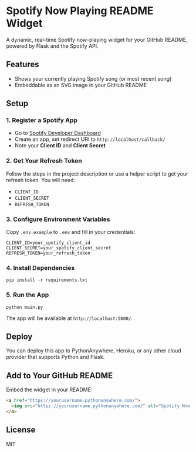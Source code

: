 # Spotify Now Playing README Widget

A dynamic, real-time Spotify now-playing widget for your GitHub README, powered by Flask and the Spotify API.

## Features
- Shows your currently playing Spotify song (or most recent song)
- Embeddable as an SVG image in your GitHub README

## Setup

### 1. Register a Spotify App
- Go to [Spotify Developer Dashboard](https://developer.spotify.com/dashboard)
- Create an app, set redirect URI to `http://localhost/callback/`
- Note your **Client ID** and **Client Secret**

### 2. Get Your Refresh Token
Follow the steps in the project description or use a helper script to get your refresh token. You will need:
- `CLIENT_ID`
- `CLIENT_SECRET`
- `REFRESH_TOKEN`

### 3. Configure Environment Variables
Copy `.env.example` to `.env` and fill in your credentials:
```
CLIENT_ID=your_spotify_client_id
CLIENT_SECRET=your_spotify_client_secret
REFRESH_TOKEN=your_refresh_token
```

### 4. Install Dependencies
```
pip install -r requirements.txt
```

### 5. Run the App
```
python main.py
```

The app will be available at `http://localhost:5000/`.

## Deploy
You can deploy this app to PythonAnywhere, Heroku, or any other cloud provider that supports Python and Flask.

## Add to Your GitHub README
Embed the widget in your README:
```markdown
<a href="https://yourusername.pythonanywhere.com/">
  <img src="https://yourusername.pythonanywhere.com/" alt="Spotify Now Playing" />
</a>
```

## License
MIT 